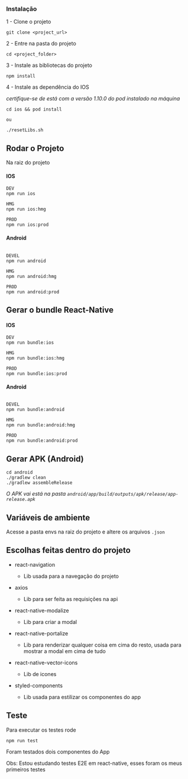 ### Instalação

1 - Clone o projeto

```
git clone <project_url>
```

2 - Entre na pasta do projeto

```
cd <project_folder>
```

3 - Instale as bibliotecas do projeto

```
npm install
```

4 - Instale as dependência do IOS

*certifique-se de está com a versão 1.10.0 do pod instalado na máquina*

```
cd ios && pod install

ou

./resetLibs.sh
```

## Rodar o Projeto

Na raiz do projeto

#### IOS

```
DEV
npm run ios

HMG
npm run ios:hmg

PROD
npm run ios:prod

```

#### Android

```

DEVEL
npm run android

HMG
npm run android:hmg

PROD
npm run android:prod
```

## Gerar o bundle React-Native

#### IOS

```
DEV
npm run bundle:ios

HMG
npm run bundle:ios:hmg

PROD
npm run bundle:ios:prod

```

#### Android

```

DEVEL
npm run bundle:android

HMG
npm run bundle:android:hmg

PROD
npm run bundle:android:prod
```

## Gerar APK (Android)

```
cd android
./gradlew clean
./gradlew assembleRelease
```

*O APK vai está na pasta `android/app/build/outputs/apk/release/app-release.apk`*

## Variáveis de ambiente

Acesse a pasta envs na raiz do projeto e altere os arquivos `.json`

## Escolhas feitas dentro do projeto

 - react-navigation
    - Lib usada para a navegação do projeto
 
 - axios
    - Lib para ser feita as requisições na api
    
 - react-native-modalize
    - Lib para criar a modal
    
 - react-native-portalize
    - Lib para renderizar qualquer coisa em cima do resto, usada para mostrar a modal em cima de tudo
    
 - react-native-vector-icons
    - Lib de icones
    
 - styled-components
    - Lib usada para estilizar os componentes do app

## Teste

Para executar os testes rode
```
npm run test
```

Foram testados dois componentes do App

Obs: Estou estudando testes E2E em react-native, esses foram os meus primeiros testes
